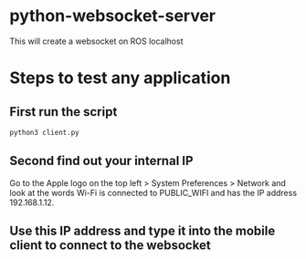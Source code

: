 # python-websocket-server
This will create a websocket on ROS localhost

# Steps to test any application 
## First run the script 
```python
python3 client.py
```

## Second find out your internal IP
Go to the Apple logo on the top left > System Preferences > Network and look at the words Wi-Fi is connected to PUBLIC_WIFI and has the IP address 192.168.1.12.

## Use this IP address and type it into the mobile client to connect to the websocket
